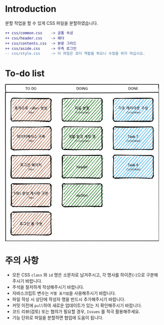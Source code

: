 # Introduction
분할 작업을 할 수 있게 CSS 파일을 분할하였습니다.

```diff
++ css/common.css    -> 공통 속성
++ css/header.css    -> 헤더
++ css/contents.css  -> 본문 그리드
++ css/aside.css     -> 우측 로그인 
-- css/style.css     -> 이 파일은 로더 역할을 하오니 수정을 하지 마십시오.
```

# To-do list

![IMG](./docs/images/to-do-list.png)


# 주의 사항
- 모든 CSS ```class``` 와 ```id``` 명은 소문자로 남겨주시고, 각 명사를 하이픈(-)으로 구분해주시기 바랍니다.
- 주석을 철저하게 작성해주시기 바랍니다.
- 자바스크립트 변수는 ```카멜 표기법```을 사용해주시기 바랍니다.
- 파일 작성 시 상단에 작성자 명을 반드시 추가해주시기 바랍니다.
- 커밋 이전에 ```pull```하여 새로운 업데이트가 있는 지 확인해주시기 바랍니다.
- 코드 리뷰(검토) 또는 협의가 필요할 경우, ```Issues``` 를 적극 활용해주세요.
- 기능 단위로 파일을 분할하면 협업에 도움이 됩니다. 